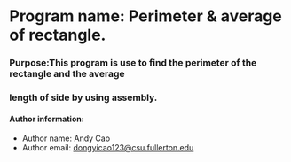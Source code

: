 # Program name: Perimeter & average of rectangle. 
### Purpose:This program is use to find the perimeter of the rectangle and the average 
### length of side by using assembly.
#### Author information:
 - Author name: Andy Cao
 - Author email: dongyicao123@csu.fullerton.edu
